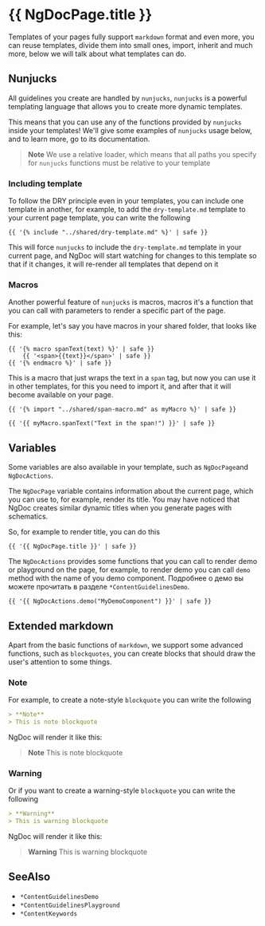 # {{ NgDocPage.title }}

Templates of your pages fully support `markdown` format and even more, you can reuse templates,
divide them into small ones, import, inherit and much more, below we will talk about what templates
can do.

## Nunjucks

All guidelines you create are handled by `nunjucks`, `nunjucks` is a powerful templating language
that allows you to create more dynamic templates.

This means that you can use any of the functions provided by `nunjucks` inside your templates!
We'll give some examples of `nunjucks` usage below, and to learn more, go to its documentation.

> **Note**
> We use a relative loader, which means that all paths you specify for `nunjucks` functions must be
> relative to your template

### Including template

To follow the DRY principle even in your templates, you can include one template in another, for
example, to add the `dry-template.md` template to your current page template, you can write the
following

```twig
{{ '{% include "../shared/dry-template.md" %}' | safe }}
```

This will force `nunjucks` to include the `dry-template.md` template in your current page, and NgDoc
will start watching for changes to this template so that if it changes, it will re-render all
templates that depend on it

### Macros

Another powerful feature of `nunjucks` is macros, macros it's a function that you can call with
parameters to render a specific part of the page.

For example, let's say you have macros in your shared folder, that looks like this:

```twig
{{ '{% macro spanText(text) %}' | safe }}
	{{ '<span>{{text}}</span>' | safe }}
{{ '{% endmacro %}' | safe }}
```

This is a macro that just wraps the text in a `span` tag, but now you can use it in other
templates, for this you need to import it, and after that it will become available on your page.

```twig
{{ '{% import "../shared/span-macro.md" as myMacro %}' | safe }}

{{ '{{ myMacro.spanText("Text in the span!") }}' | safe }}
```

## Variables

Some variables are also available in your template, such as `NgDocPage`and `NgDocActions`.

The `NgDocPage` variable contains information about the current page, which you can use to, for
example, render its title. You may have noticed that NgDoc creates similar dynamic titles when you
generate pages with schematics.

So, for example to render title, you can do this

```twig
{{ '{{ NgDocPage.title }}' | safe }}
```

The `NgDocActions` provides some functions that you can call to render demo or playground on the page,
for example, to render demo you can call `demo` method with the name of you demo component.
Подробнее о демо вы можете прочитать в разделе `*ContentGuidelinesDemo`.

```twig
{{ '{{ NgDocActions.demo("MyDemoComponent") }}' | safe }}
```

## Extended markdown

Apart from the basic functions of `markdown`, we support some advanced functions, such
as `blockquotes`, you can create blocks that should draw the user's attention to some things.

### Note

For example, to create a note-style `blockquote` you can write the following

```markdown
> **Note**
> This is note blockquote
```

NgDoc will render it like this:

> **Note**
> This is note blockquote

### Warning

Or if you want to create a warning-style `blockquote` you can write the following

```markdown
> **Warning**
> This is warning blockquote
```

NgDoc will render it like this:

> **Warning**
> This is warning blockquote

## SeeAlso

- `*ContentGuidelinesDemo`
- `*ContentGuidelinesPlayground`
- `*ContentKeywords`

